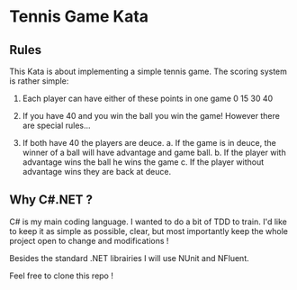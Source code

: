 # Tennis Game Kata

## Rules
This Kata is about implementing a simple tennis game.
The scoring system is rather simple:

1. Each player can have either of these points in one game 0 15 30 40

2. If you have 40 and you win the ball you win the game! 
However there are special rules...

3. If both have 40 the players are deuce. 
	a. If the game is in deuce, the winner of a ball will have advantage and game ball. 
	b. If the player with advantage wins the ball he wins the game 
	c. If the player without advantage wins they are back at deuce.

## Why C#.NET ?
C# is my main coding language. I wanted to do a bit of TDD to train.
I'd like to keep it as simple as possible, clear, but most importantly 
keep the whole project open to change and modifications !

Besides the standard .NET librairies I will use NUnit and NFluent.

Feel free to clone this repo !
